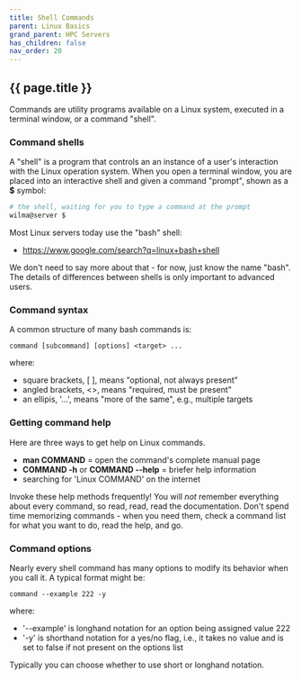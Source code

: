 ```yaml
---
title: Shell Commands
parent: Linux Basics
grand_parent: HPC Servers
has_children: false
nav_order: 20
---
```


## {{ page.title }}

Commands are utility programs available on a Linux system,
executed in a terminal window, or a command "shell". 

### Command shells

A "shell" is a program that controls an an instance of a user's interaction 
with the Linux operation system. When you open a terminal window, you are placed
into an interactive shell and given a command "prompt", shown as a **$** symbol:

```bash
# the shell, waiting for you to type a command at the prompt
wilma@server $
```

Most Linux servers today use the "bash" shell:

- <https://www.google.com/search?q=linux+bash+shell>

We don't need to say more about that - for now, just know the name "bash". 
The details of differences between shells is only important to advanced users.

### Command syntax

A common structure of many bash commands is:

```
command [subcommand] [options] <target> ...
```

where:
- square brackets, [ ], means "optional, not always present"
- angled brackets, <>, means "required, must be present"
- an ellipis, '...', means "more of the same", e.g., multiple targets



### Getting command help

Here are three ways to get help on Linux commands. 

- **man COMMAND** = open the command's complete manual page
- **COMMAND -h** or **COMMAND --help** = briefer help information
- searching for 'Linux COMMAND' on the internet 

Invoke these help methods frequently!
You will _not_ remember everything about every command, so read, read, 
read the documentation. Don't spend time memorizing commands - 
when you need them, check a command
list for what you want to do, read the help, and go. 


### Command options

Nearly every shell command has many options to modify its behavior 
when you call it. A typical format might be:

```
command --example 222 -y
```

where:
- '--example' is longhand notation for an option being assigned value 222
- '-y' is shorthand notation for a yes/no flag, i.e., it takes no value and is set to false if not present on the options list

Typically you can choose whether to use short or longhand notation.
